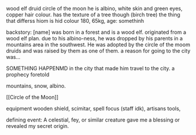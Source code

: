 
wood elf druid circle of the moon
he is albino, white skin and green eyes, copper hair colour. has the texture of a tree though (birch tree)
the thing that differss hiom is hid colour
180, 65kg, age: somethinh


backstory:
[name] was born in a forest and is a wood elf. originated from a wood elf plan. due to his albino-ness, he was dropped by his parents in a mountains area in the southwest. He was adopted by the circle of the moom druids and was raised by them as one of them. a reason for going to the city was...

SOMETHING HAPPENMD in the city that made him travel to the city. a prophecy foretold 

mountains, snow, albino.

[[Circle of the Moon]]

equipment
wooden shield, scimitar, spell focus (staff idk), artisans tools, 

defining event:
A celestial, fey, or similar creature gave me a blessing or revealed my secret origin.



